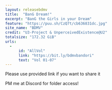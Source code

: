 ```yaml
---
layout: releasebdmv
title:  "BanG Dream!"
excerpt: "BanG the Girls in your Dream"
feature: "https://puu.sh/CzQ7t/cb636831dc.jpg"
site_name: "BDMV"
credit: "U3-Project & UnperceivedExistence@U2"
totalsize: "172.32 GiB"
urls:
  - 
      id: "AllVol"
      link: "https://bit.ly/bdmvbandori"
      text: "Vol 01-07"
---
```


Please use provided link if you want to share it

PM me at Discord for folder access!